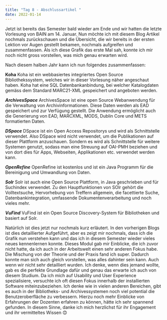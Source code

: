 ```yaml
---
title: "Tag 8 - Abschlussartikel "
date: 2022-01-14
---
```


Jetzt ist bereits das Semester bald wieder am Ende und wir hatten die letzte Vorlesung von BAIN am 14. Januar. Nun möchte ich mit diesem Blog Artikel nochmals zurückschauen und die Übersicht, die wir bereits in der ersten Lektion vor Augen gestellt bekamen, nochmals aufgreifen und zusammenfassen.
Als ich diese Grafik das erste Mal sah, konnte ich mir noch nicht gross vorstellen, was mich genau erwarten wird. 

 
Nach diesem halben Jahr kann ich nun folgendes zusammenfassen:

**Koha**
Koha ist ein webbasiertes integriertes Open Source Bibliothekssystem, welches wir in dieser Vorlesung näher angeschaut haben. Koha hat eine SQL Datenbankanbindung, bei welcher Katalogdaten gemäss dem Standard MARC21-XML gespeichert und angeboten werden.

***ArchivesSpace***
ArchivesSpace ist eine open Source Webanwendung für die Verwaltung von Archivinformationen.  Diese Daten werden als EAD gespeichert und zur Verfügung gestellt. Die Anwendung ermöglicht auch die Generierung von EAD, MARCXML, MODS, Dublin Core und METS formatierten Daten.

***DSpace***
DSpace ist ein Open Access Repositorys und wird als Schnittstelle verwendet. Also DSpace wird nicht verwendet, um die Publikationen auf dieser Plattform anzuschauen. Sondern es wird als Schnittstelle für weitere Systemen genutzt, sodass man eine Streuung auf OAI-PMH beziehen und von dort dies für Apps, Webseiten, Applikationen etc. verwendet werden kann.

***OpenRefine***
OpenRefine ist kostenlos und ist ein Java Programm für die Bereinigung und Umwandlung von Daten.

***Solr***
Solr ist auch eine Open Source Plattform, in Java geschrieben und für Suchindex verwendet. Zu den Hauptfunktionen von SOlr gehört die Volltextsuche, Hervorhebung von Treffern allgemein, die facettierte Suche, Datenbankintegration, umfassende Dokumentenverarbeitung und noch vieles mehr. 

***VuFind***
VuFind ist ein Open Source Discovery-System für Bibliotheken und basiert auf Solr. 

Natürlich ist dies jetzt nur nochmals kurz erläutert. In den vorherigen Blogs ist dies detaillierter Aufgeführt, aber es zeigt mir nochmals, dass ich die Grafik nun verstehen kann und das ich in diesem Semester wieder vieles neues kennenlernen konnte. Dieses Modul gab mir Einblicke, die ich zuvor nicht hatte, da ich auch in der Arbeitswelt einen sehr anderen Fokus habe. Die Mischung von der Theorie und der Praxis fand ich super. Dadurch konnte man sich auch gleich vorstellen, was alles dahinter sein kann. Auch wenn wir nicht sehr detailliert wurden. Ich denke, wenn dies jemand wollte, gab es die perfekte Grundlage dafür und genau das erwarte ich auch von diesem Studium. Da ich mich auf Usability und User Experience spezialisiere, versuchte ich oft diesen Fokus innerhalb der installierten Software miteinzubeziehen. Ich denke wie in vielen anderen Bereichen, gibt es auch in der Bibliotheks- und Archivessystemen noch viel potential die Benutzeroberfläche zu verbessern. Hierzu noch mehr Einblicke von Erfahrungen der Dozenten erfahren zu können, hätte ich sehr spannend gefunden. 
In diesem Sinne, danke ich mich herzlichst für ihr Engagement und ihr vermitteltes Wissen 😊
